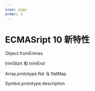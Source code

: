 ```yaml
---
icon: page
order: 5
---
```

# ECMASript 10 新特性

Object.fromEntries

trimStart 和 trimEnd

Array.prototype.flat 与 flatMap

Symbol.prototype.description
